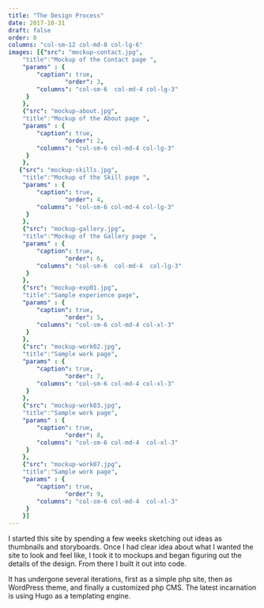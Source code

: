 ```yaml
---
title: "The Design Process"
date: 2017-10-31
draft: false
order: 0
columns: "col-sm-12 col-md-8 col-lg-6"
images: [{"src": "mockup-contact.jpg",
    "title":"Mockup of the Contact page ",
    "params" : {
        "caption": true,
                "order": 3,
        "columns": "col-sm-6  col-md-4 col-lg-3"
     }
    },
    {"src": "mockup-about.jpg",
    "title":"Mockup of the About page ",
    "params" : {
        "caption": true,
                "order": 2,
        "columns": "col-sm-6 col-md-4 col-lg-3"
     }
    },
   {"src": "mockup-skills.jpg",
    "title":"Mockup of the Skill page ",
    "params" : {
        "caption": true,
                "order": 4,
        "columns": "col-sm-6 col-md-4 col-lg-3"
     }
    },
    {"src": "mockup-gallery.jpg",
    "title":"Mockup of the Gallery page ",
    "params" : {
        "caption": true,
                "order": 6,
        "columns": "col-sm-6  col-md-4  col-lg-3"
     }
    },
    {"src": "mockup-exp01.jpg",
    "title":"Sample experience page",
    "params" : {
        "caption": true,
                "order": 5,
        "columns": "col-sm-6 col-md-4 col-xl-3"
     }
    },
    {"src": "mockup-work02.jpg",
    "title":"Sample work page",
    "params" : {
        "caption": true,
                "order": 7,
        "columns": "col-sm-6 col-md-4 col-xl-3"
     }
    },
    {"src": "mockup-work03.jpg",
    "title":"Sample work page",
    "params" : {
        "caption": true,
                "order": 8,
        "columns": "col-sm-6 col-md-4  col-xl-3"
     }
    },
    {"src": "mockup-work07.jpg",
    "title":"Sample work page",
    "params" : {
        "caption": true,
                "order": 9,
        "columns": "col-sm-6 col-md-4  col-xl-3"
     }
    }]
---
```

I started this site by spending a few weeks sketching out ideas as thumbnails and storyboards. Once I had clear idea about what I wanted the site to look and feel like, I took it to mockups and began figuring out the details of the design. From there I built it out into code. 

It has undergone several iterations, first as a simple php site, then as WordPress theme, and finally a customized php CMS. The latest incarnation is using Hugo as a templating engine.